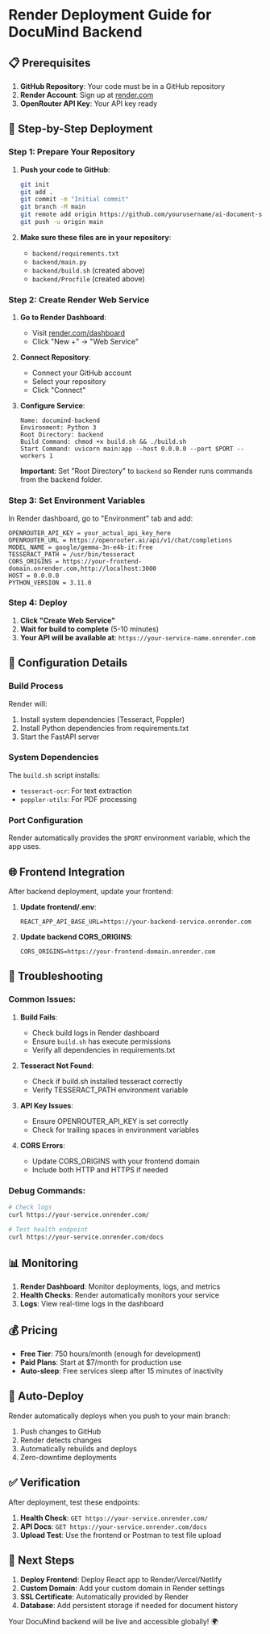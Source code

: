 # Render Deployment Guide for DocuMind Backend

## 📋 Prerequisites

1. **GitHub Repository**: Your code must be in a GitHub repository
2. **Render Account**: Sign up at [render.com](https://render.com)
3. **OpenRouter API Key**: Your API key ready

## 🚀 Step-by-Step Deployment

### Step 1: Prepare Your Repository

1. **Push your code to GitHub**:
   ```bash
   git init
   git add .
   git commit -m "Initial commit"
   git branch -M main
   git remote add origin https://github.com/yourusername/ai-document-summarizer.git
   git push -u origin main
   ```

2. **Make sure these files are in your repository**:
   - `backend/requirements.txt`
   - `backend/main.py`
   - `backend/build.sh` (created above)
   - `backend/Procfile` (created above)

### Step 2: Create Render Web Service

1. **Go to Render Dashboard**:
   - Visit [render.com/dashboard](https://render.com/dashboard)
   - Click "New +" → "Web Service"

2. **Connect Repository**:
   - Connect your GitHub account
   - Select your repository
   - Click "Connect"

3. **Configure Service**:
   ```
   Name: documind-backend
   Environment: Python 3
   Root Directory: backend
   Build Command: chmod +x build.sh && ./build.sh
   Start Command: uvicorn main:app --host 0.0.0.0 --port $PORT --workers 1
   ```

   **Important**: Set "Root Directory" to `backend` so Render runs commands from the backend folder.

### Step 3: Set Environment Variables

In Render dashboard, go to "Environment" tab and add:

```
OPENROUTER_API_KEY = your_actual_api_key_here
OPENROUTER_URL = https://openrouter.ai/api/v1/chat/completions
MODEL_NAME = google/gemma-3n-e4b-it:free
TESSERACT_PATH = /usr/bin/tesseract
CORS_ORIGINS = https://your-frontend-domain.onrender.com,http://localhost:3000
HOST = 0.0.0.0
PYTHON_VERSION = 3.11.0
```

### Step 4: Deploy

1. **Click "Create Web Service"**
2. **Wait for build to complete** (5-10 minutes)
3. **Your API will be available at**: `https://your-service-name.onrender.com`

## 🔧 Configuration Details

### Build Process
Render will:
1. Install system dependencies (Tesseract, Poppler)
2. Install Python dependencies from requirements.txt
3. Start the FastAPI server

### System Dependencies
The `build.sh` script installs:
- `tesseract-ocr`: For text extraction
- `poppler-utils`: For PDF processing

### Port Configuration
Render automatically provides the `$PORT` environment variable, which the app uses.

## 🌐 Frontend Integration

After backend deployment, update your frontend:

1. **Update frontend/.env**:
   ```env
   REACT_APP_API_BASE_URL=https://your-backend-service.onrender.com
   ```

2. **Update backend CORS_ORIGINS**:
   ```env
   CORS_ORIGINS=https://your-frontend-domain.onrender.com
   ```

## 🐛 Troubleshooting

### Common Issues:

1. **Build Fails**:
   - Check build logs in Render dashboard
   - Ensure `build.sh` has execute permissions
   - Verify all dependencies in requirements.txt

2. **Tesseract Not Found**:
   - Check if build.sh installed tesseract correctly
   - Verify TESSERACT_PATH environment variable

3. **API Key Issues**:
   - Ensure OPENROUTER_API_KEY is set correctly
   - Check for trailing spaces in environment variables

4. **CORS Errors**:
   - Update CORS_ORIGINS with your frontend domain
   - Include both HTTP and HTTPS if needed

### Debug Commands:

```bash
# Check logs
curl https://your-service.onrender.com/

# Test health endpoint
curl https://your-service.onrender.com/docs
```

## 📊 Monitoring

1. **Render Dashboard**: Monitor deployments, logs, and metrics
2. **Health Checks**: Render automatically monitors your service
3. **Logs**: View real-time logs in the dashboard

## 💰 Pricing

- **Free Tier**: 750 hours/month (enough for development)
- **Paid Plans**: Start at $7/month for production use
- **Auto-sleep**: Free services sleep after 15 minutes of inactivity

## 🔄 Auto-Deploy

Render automatically deploys when you push to your main branch:
1. Push changes to GitHub
2. Render detects changes
3. Automatically rebuilds and deploys
4. Zero-downtime deployments

## ✅ Verification

After deployment, test these endpoints:

1. **Health Check**: `GET https://your-service.onrender.com/`
2. **API Docs**: `GET https://your-service.onrender.com/docs`
3. **Upload Test**: Use the frontend or Postman to test file upload

## 🚀 Next Steps

1. **Deploy Frontend**: Deploy React app to Render/Vercel/Netlify
2. **Custom Domain**: Add your custom domain in Render settings
3. **SSL Certificate**: Automatically provided by Render
4. **Database**: Add persistent storage if needed for document history

Your DocuMind backend will be live and accessible globally! 🌍
